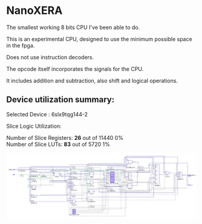 # NanoXERA
The smallest working 8 bits CPU I've been able to do.

This is an experimental CPU, designed to use the minimum possible space in the fpga.

Does not use instruction decoders.

The opcode itself incorporates the signals for the CPU.

It includes addition and subtraction, also shift and logical operations.

Device utilization summary:
---------------------------

Selected Device : 6slx9tqg144-2 


Slice Logic Utilization: 

 Number of Slice Registers:              **26**  out of  11440     0%  
 Number of Slice LUTs:                   **83**  out of   5720     1%  

![](/RTL.png)
